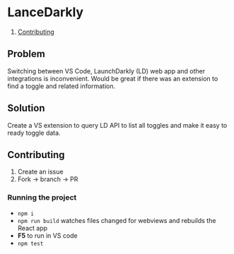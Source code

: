 # LanceDarkly

1. [Contributing](#contributing)

## Problem

Switching between VS Code, LaunchDarkly (LD) web app and other integrations is inconvenient. Would be great if there was an extension to find a toggle and related information.

## Solution

Create a VS extension to query LD API to list all toggles and make it easy to ready toggle data.

## Contributing

1. Create an issue
1. Fork -> branch -> PR

### Running the project

- `npm i`
- `npm run build` watches files changed for webviews and rebuilds the React app
- **F5** to run in VS code
- `npm test`
